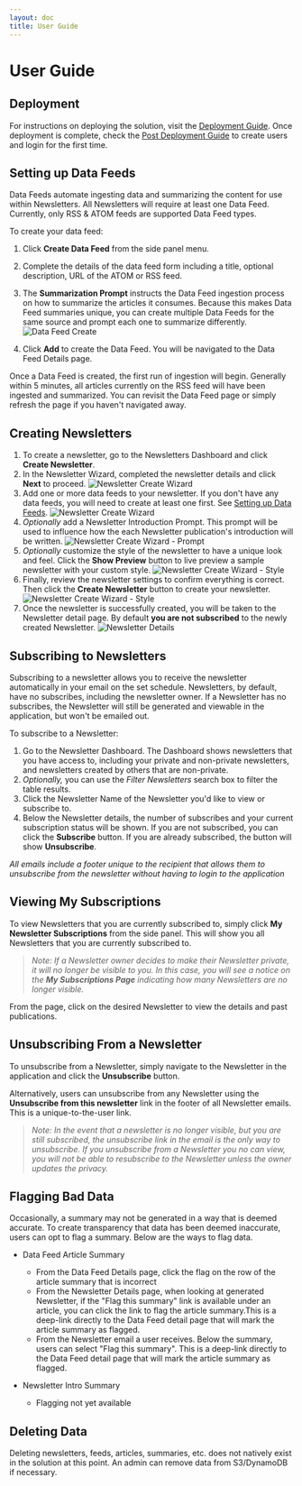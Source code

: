 ```yaml
---
layout: doc
title: User Guide
---
```


# User Guide

## Deployment
For instructions on deploying the solution, visit the [Deployment Guide](./deployment). Once deployment is complete, check the [Post Deployment Guide](./post-deployment) to create users and login for the first time. 

## Setting up Data Feeds
Data Feeds automate ingesting data and summarizing the content for use within Newsletters. All Newsletters will require at least one Data Feed. Currently, only RSS & ATOM feeds are supported Data Feed types. 

To create your data feed:

1. Click **Create Data Feed** from the side panel menu.

1. Complete the details of the data feed form including a title, optional description, URL of the ATOM or RSS feed.

1. The **Summarization Prompt** instructs the Data Feed ingestion process on how to summarize the articles it consumes. Because this makes Data Feed summaries unique, you can create multiple Data Feeds for the same source and prompt each one to summarize differently. 
![Data Feed Create](./images/DataFeed-Create-Image.png)

1. Click **Add** to create the Data Feed. 
You will be navigated to the Data Feed Details page. 

Once a Data Feed is created, the first run of ingestion will begin. Generally within 5 minutes, all articles currently on the RSS feed will have been ingested and summarized. You can revisit the Data Feed page or simply refresh the page if you haven't navigated away. 

## Creating Newsletters

1. To create a newsletter, go to the Newsletters Dashboard and click **Create Newsletter**.
1. In the Newsletter Wizard, completed the newsletter details and click **Next** to proceed. 
![Newsletter Create Wizard](./images/Newsletter-Create-Image.png)
1. Add one or more data feeds to your newsletter. If you don't have any data feeds, you will need to create at least one first. See [Setting up Data Feeds](#setting-up-data-feeds).
![Newsletter Create Wizard](./images/Newsletter-Create-AddDataFeeds-Image.png)
1. *Optionally* add a Newsletter Introduction Prompt. This prompt will be used to influence how the each Newsletter publication's introduction will be written. 
![Newsletter Create Wizard - Prompt](./images/Newsletter-Create-Prompt-Image.png)
1. *Optionally* customize the style of the newsletter to have a unique look and feel. Click the **Show Preview** button to live preview a sample newsletter with your custom style.
![Newsletter Create Wizard - Style](./images/Newsletter-Create-Style-Image.png)
1. Finally, review the newsletter settings to confirm everything is correct. Then click the **Create Newsletter** button to create your newsletter. 
![Newsletter Create Wizard - Style](./images/Newsletter-Create-Review-Image.png)
1. Once the newsletter is successfully created, you will be taken to the Newsletter detail page. By default **you are not subscribed** to the newly created Newsletter. 
![Newsletter Details](./images/Newsletter-Details-Image.png)


## Subscribing to Newsletters

Subscribing to a newsletter allows you to receive the newsletter automatically in your email on the set schedule. Newsletters, by default, have no subscribes, including the newsletter owner. If a Newsletter has no subscribes, the Newsletter will still be generated and viewable in the application, but won't be emailed out. 

To subscribe to a Newsletter:

1. Go to the Newsletter Dashboard. The Dashboard shows newsletters that you have access to, including your private and non-private newsletters, and newsletters created by others that are non-private. 
1. *Optionally,* you can use the *Filter Newsletters* search box to filter the table results. 
1. Click the Newsletter Name of the Newsletter you'd like to view or subscribe to.
1. Below the Newsletter details, the number of subscribes and your current subscription status will be shown. If you are not subscribed, you can click the **Subscribe** button. If you are already subscribed, the button will show **Unsubscribe**.

*All emails include a footer unique to the recipient that allows them to unsubscribe from the newsletter without having to login to the application*

## Viewing My Subscriptions
To view Newsletters that you are currently subscribed to, simply click **My Newsletter Subscriptions** from the side panel. This will show you all Newsletters that you are currently subscribed to. 
> *Note: If a Newsletter owner decides to make their Newsletter private, it will no longer be visible to you. In this case, you will see a notice on the **My Subscriptions Page** indicating how many Newsletters are no longer visible.* 

From the page, click on the desired Newsletter to view the details and past publications.

## Unsubscribing From a Newsletter
To unsubscribe from a Newsletter, simply navigate to the Newsletter in the application and click the **Unsubscribe** button.

Alternatively, users can unsubscribe from any Newsletter using the **Unsubscribe from this newsletter** link in the footer of all Newsletter emails. This is a unique-to-the-user link.

> *Note: In the event that a newsletter is no longer visible, but you are still subscribed, the unsubscribe link in the email is the only way to unsubscribe. If you unsubscribe from a Newsletter you no can view, you will not be able to resubscribe to the Newsletter unless the owner updates the privacy.*

## Flagging Bad Data
Occasionally, a summary may not be generated in a way that is deemed accurate. To create transparency that data has been deemed inaccurate, users can opt to flag a summary. Below are the ways to flag data.

- Data Feed Article Summary
  - From the Data Feed Details page, click the flag on the row of the article summary that is incorrect
  - From the Newsletter Details page, when looking at generated Newsletter, if the "Flag this summary" link is available under an article, you can click the link to flag the article summary.This is a deep-link directly to the Data Feed detail page that will mark the article summary as flagged.
  - From the Newsletter email a user receives. Below the summary, users can select "Flag this summary". This is a deep-link directly to the Data Feed detail page that will mark the article summary as flagged.

- Newsletter Intro Summary
  - Flagging not yet available


## Deleting Data
Deleting newsletters, feeds, articles, summaries, etc. does not natively exist in the solution at this point. An admin can remove data from S3/DynamoDB if necessary.

